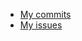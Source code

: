 - [My commits](https://github.com/zuri-training/Team_26_Repo-Proj_Price_Compare/commits?author=lawybanx)
- [My issues](https://github.com/zuri-training/Team_26_Repo-Proj_Price_Compare/issues/11)
